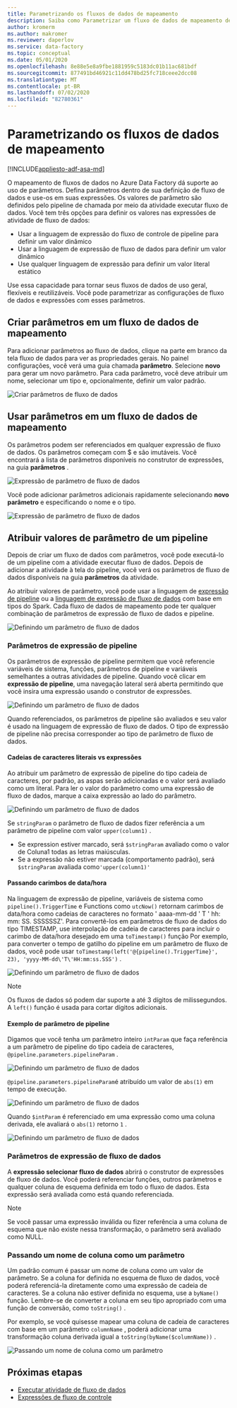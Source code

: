 ```yaml
---
title: Parametrizando os fluxos de dados de mapeamento
description: Saiba como Parametrizar um fluxo de dados de mapeamento de pipelines data factory
author: kromerm
ms.author: makromer
ms.reviewer: daperlov
ms.service: data-factory
ms.topic: conceptual
ms.date: 05/01/2020
ms.openlocfilehash: 8e88e5e8a9fbe1881959c5183dc01b11ac681bdf
ms.sourcegitcommit: 877491bd46921c11dd478bd25fc718ceee2dcc08
ms.translationtype: MT
ms.contentlocale: pt-BR
ms.lasthandoff: 07/02/2020
ms.locfileid: "82780361"
---
```

# <a name="parameterizing-mapping-data-flows"></a>Parametrizando os fluxos de dados de mapeamento

[!INCLUDE[appliesto-adf-asa-md](includes/appliesto-adf-asa-md.md)] 

O mapeamento de fluxos de dados no Azure Data Factory dá suporte ao uso de parâmetros. Defina parâmetros dentro de sua definição de fluxo de dados e use-os em suas expressões. Os valores de parâmetro são definidos pelo pipeline de chamada por meio da atividade executar fluxo de dados. Você tem três opções para definir os valores nas expressões de atividade de fluxo de dados:

* Usar a linguagem de expressão do fluxo de controle de pipeline para definir um valor dinâmico
* Usar a linguagem de expressão de fluxo de dados para definir um valor dinâmico
* Use qualquer linguagem de expressão para definir um valor literal estático

Use essa capacidade para tornar seus fluxos de dados de uso geral, flexíveis e reutilizáveis. Você pode parametrizar as configurações de fluxo de dados e expressões com esses parâmetros.

## <a name="create-parameters-in-a-mapping-data-flow"></a>Criar parâmetros em um fluxo de dados de mapeamento

Para adicionar parâmetros ao fluxo de dados, clique na parte em branco da tela fluxo de dados para ver as propriedades gerais. No painel configurações, você verá uma guia chamada **parâmetro**. Selecione **novo** para gerar um novo parâmetro. Para cada parâmetro, você deve atribuir um nome, selecionar um tipo e, opcionalmente, definir um valor padrão.

![Criar parâmetros de fluxo de dados](media/data-flow/create-params.png "Criar parâmetros de fluxo de dados")

## <a name="use-parameters-in-a-mapping-data-flow"></a>Usar parâmetros em um fluxo de dados de mapeamento 

Os parâmetros podem ser referenciados em qualquer expressão de fluxo de dados. Os parâmetros começam com $ e são imutáveis. Você encontrará a lista de parâmetros disponíveis no construtor de expressões, na guia **parâmetros** .

![Expressão de parâmetro de fluxo de dados](media/data-flow/parameter-expression.png "Expressão de parâmetro de fluxo de dados")

Você pode adicionar parâmetros adicionais rapidamente selecionando **novo parâmetro** e especificando o nome e o tipo.

![Expressão de parâmetro de fluxo de dados](media/data-flow/new-parameter-expression.png "Expressão de parâmetro de fluxo de dados")

## <a name="assign-parameter-values-from-a-pipeline"></a>Atribuir valores de parâmetro de um pipeline

Depois de criar um fluxo de dados com parâmetros, você pode executá-lo de um pipeline com a atividade executar fluxo de dados. Depois de adicionar a atividade à tela do pipeline, você verá os parâmetros de fluxo de dados disponíveis na guia **parâmetros** da atividade.

Ao atribuir valores de parâmetro, você pode usar a linguagem de [expressão de pipeline](control-flow-expression-language-functions.md) ou a [linguagem de expressão de fluxo de dados](data-flow-expression-functions.md) com base em tipos do Spark. Cada fluxo de dados de mapeamento pode ter qualquer combinação de parâmetros de expressão de fluxo de dados e pipeline.

![Definindo um parâmetro de fluxo de dados](media/data-flow/parameter-assign.png "Definindo um parâmetro de fluxo de dados")

### <a name="pipeline-expression-parameters"></a>Parâmetros de expressão de pipeline

Os parâmetros de expressão de pipeline permitem que você referencie variáveis de sistema, funções, parâmetros de pipeline e variáveis semelhantes a outras atividades de pipeline. Quando você clicar em **expressão de pipeline**, uma navegação lateral será aberta permitindo que você insira uma expressão usando o construtor de expressões.

![Definindo um parâmetro de fluxo de dados](media/data-flow/parameter-pipeline.png "Definindo um parâmetro de fluxo de dados")

Quando referenciados, os parâmetros de pipeline são avaliados e seu valor é usado na linguagem de expressão de fluxo de dados. O tipo de expressão de pipeline não precisa corresponder ao tipo de parâmetro de fluxo de dados. 

#### <a name="string-literals-vs-expressions"></a>Cadeias de caracteres literais vs expressões

Ao atribuir um parâmetro de expressão de pipeline do tipo cadeia de caracteres, por padrão, as aspas serão adicionadas e o valor será avaliado como um literal. Para ler o valor do parâmetro como uma expressão de fluxo de dados, marque a caixa expressão ao lado do parâmetro.

![Definindo um parâmetro de fluxo de dados](media/data-flow/string-parameter.png "Definindo um parâmetro de fluxo de dados")

Se `stringParam` o parâmetro de fluxo de dados fizer referência a um parâmetro de pipeline com valor `upper(column1)` . 

- Se expression estiver marcado, será `$stringParam` avaliado como o valor de Coluna1 todas as letras maiúsculas.
- Se a expressão não estiver marcada (comportamento padrão), será `$stringParam` avaliada como`'upper(column1)'`

#### <a name="passing-in-timestamps"></a>Passando carimbos de data/hora

Na linguagem de expressão de pipeline, variáveis de sistema como `pipeline().TriggerTime` e Functions como `utcNow()` retornam carimbos de data/hora como cadeias de caracteres no formato ' aaaa-mm-dd \' T \' hh: mm: SS. SSSSSSZ'. Para convertê-los em parâmetros de fluxo de dados do tipo TIMESTAMP, use interpolação de cadeia de caracteres para incluir o carimbo de data/hora desejado em uma `toTimestamp()` função Por exemplo, para converter o tempo de gatilho do pipeline em um parâmetro de fluxo de dados, você pode usar `toTimestamp(left('@{pipeline().TriggerTime}', 23), 'yyyy-MM-dd\'T\'HH:mm:ss.SSS')` . 

![Definindo um parâmetro de fluxo de dados](media/data-flow/parameter-timestamp.png "Definindo um parâmetro de fluxo de dados")

> [!NOTE]
> Os fluxos de dados só podem dar suporte a até 3 dígitos de milissegundos. A `left()` função é usada para cortar dígitos adicionais.

#### <a name="pipeline-parameter-example"></a>Exemplo de parâmetro de pipeline

Digamos que você tenha um parâmetro inteiro `intParam` que faça referência a um parâmetro de pipeline do tipo cadeia de caracteres, `@pipeline.parameters.pipelineParam` . 

![Definindo um parâmetro de fluxo de dados](media/data-flow/parameter-pipeline-2.png "Definindo um parâmetro de fluxo de dados")

`@pipeline.parameters.pipelineParam`é atribuído um valor de `abs(1)` em tempo de execução.

![Definindo um parâmetro de fluxo de dados](media/data-flow/parameter-pipeline-4.png "Definindo um parâmetro de fluxo de dados")

Quando `$intParam` é referenciado em uma expressão como uma coluna derivada, ele avaliará o `abs(1)` retorno `1` . 

![Definindo um parâmetro de fluxo de dados](media/data-flow/parameter-pipeline-3.png "Definindo um parâmetro de fluxo de dados")

### <a name="data-flow-expression-parameters"></a>Parâmetros de expressão de fluxo de dados

A **expressão selecionar fluxo de dados** abrirá o construtor de expressões de fluxo de dados. Você poderá referenciar funções, outros parâmetros e qualquer coluna de esquema definida em todo o fluxo de dados. Esta expressão será avaliada como está quando referenciada.

> [!NOTE]
> Se você passar uma expressão inválida ou fizer referência a uma coluna de esquema que não existe nessa transformação, o parâmetro será avaliado como NULL.


### <a name="passing-in-a-column-name-as-a-parameter"></a>Passando um nome de coluna como um parâmetro

Um padrão comum é passar um nome de coluna como um valor de parâmetro. Se a coluna for definida no esquema de fluxo de dados, você poderá referenciá-la diretamente como uma expressão de cadeia de caracteres. Se a coluna não estiver definida no esquema, use a `byName()` função. Lembre-se de converter a coluna em seu tipo apropriado com uma função de conversão, como `toString()` .

Por exemplo, se você quisesse mapear uma coluna de cadeia de caracteres com base em um parâmetro `columnName` , poderá adicionar uma transformação coluna derivada igual a `toString(byName($columnName))` .

![Passando um nome de coluna como um parâmetro](media/data-flow/parameterize-column-name.png "Passando um nome de coluna como um parâmetro")

## <a name="next-steps"></a>Próximas etapas
* [Executar atividade de fluxo de dados](control-flow-execute-data-flow-activity.md)
* [Expressões de fluxo de controle](control-flow-expression-language-functions.md)
